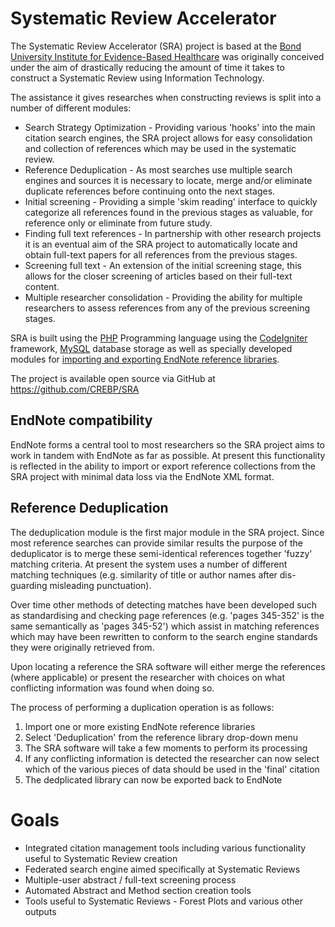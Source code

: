 Systematic Review Accelerator
=============================
The Systematic Review Accelerator (SRA) project is based at the [Bond University Institute for Evidence-Based Healthcare](https://iebh.bond.edu.au) was originally conceived under the aim of drastically reducing the amount of time it takes to construct a Systematic Review using Information Technology.

The assistance it gives researches when constructing reviews is split into a number of different modules:

* Search Strategy Optimization - Providing various 'hooks' into the main citation search engines, the SRA project allows for easy consolidation and collection of references which may be used in the systematic review.
* Reference Deduplication - As most searches use multiple search engines and sources it is necessary to locate, merge and/or eliminate duplicate references before continuing onto the next stages.
* Initial screening - Providing a simple 'skim reading' interface to quickly categorize all references found in the previous stages as valuable, for reference only or eliminate from future study.
* Finding full text references - In partnership with other research projects it is an eventual aim of the SRA project to automatically locate and obtain full-text papers for all references from the previous stages.
* Screening full text - An extension of the initial screening stage, this allows for the closer screening of articles based on their full-text content.
* Multiple researcher consolidation - Providing the ability for multiple researchers to assess references from any of the previous screening stages.

SRA is built using the [PHP](http://www.php.net) Programming language using the [CodeIgniter](http://ellislab.com/codeigniter) framework, [MySQL](https://www.mysql.com) database storage as well as specially developed modules for [importing and exporting EndNote reference libraries](https://github.com/hash-bang/PHP-EndNote).

The project is available open source via GitHub at https://github.com/CREBP/SRA


EndNote compatibility
---------------------
EndNote forms a central tool to most researchers so the SRA project aims to work in tandem with EndNote as far as possible.
At present this functionality is reflected in the ability to import or export reference collections from the SRA project with minimal data loss via the EndNote XML format.


Reference Deduplication
-----------------------
The deduplication module is the first major module in the SRA project. Since most reference searches can provide similar results the purpose of the deduplicator is to merge these semi-identical references together 'fuzzy' matching criteria. At present the system uses a number of different matching techniques (e.g. similarity of title or author names after dis-guarding misleading punctuation).

Over time other methods of detecting matches have been developed such as standardising and checking page references (e.g. 'pages 345-352' is the same semantically as 'pages 345-52') which assist in matching references which may have been rewritten to conform to the search engine standards they were originally retrieved from.

Upon locating a reference the SRA software will either merge the references (where applicable) or present the researcher with choices on what conflicting information was found when doing so.

The process of performing a duplication operation is as follows:

1. Import one or more existing EndNote reference libraries
2. Select 'Deduplication' from the reference library drop-down menu
3. The SRA software will take a few moments to perform its processing
4. If any conflicting information is detected the researcher can now select which of the various pieces of data should be used in the 'final' citation
5. The dedplicated library can now be exported back to EndNote


Goals
=====
* Integrated citation management tools including various functionality useful to Systematic Review creation
* Federated search engine aimed specifically at Systematic Reviews
* Multiple-user abstract / full-text screening process
* Automated Abstract and Method section creation tools
* Tools useful to Systematic Reviews - Forest Plots and various other outputs

